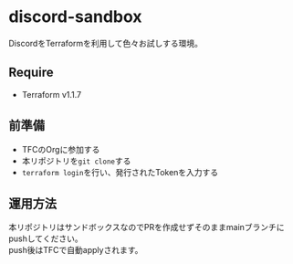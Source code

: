 # discord-sandbox
DiscordをTerraformを利用して色々お試しする環境。

## Require
 - Terraform v1.1.7

## 前準備
 - TFCのOrgに参加する
 - 本リポジトリを`git clone`する
 - `terraform login`を行い、発行されたTokenを入力する

## 運用方法
本リポジトリはサンドボックスなのでPRを作成せずそのままmainブランチにpushしてください。  
push後はTFCで自動applyされます。